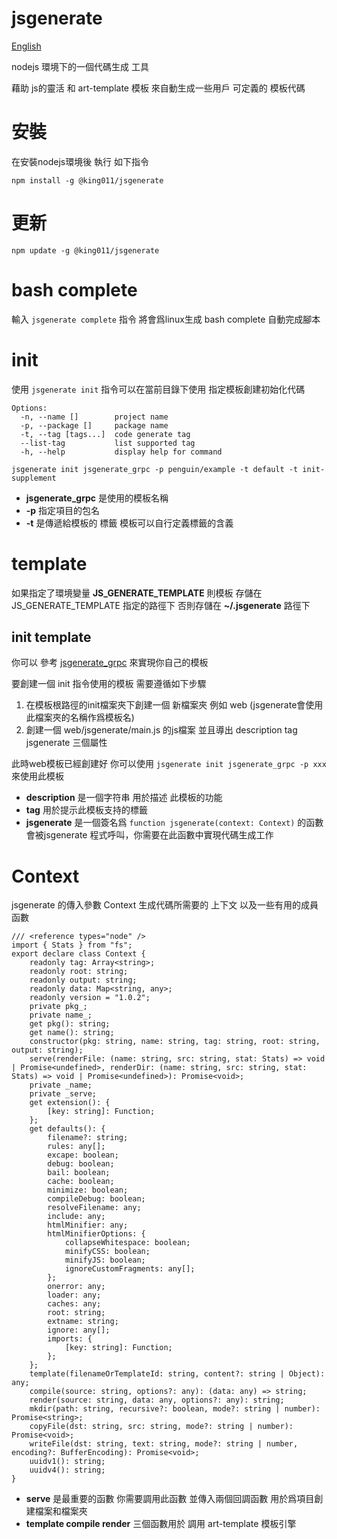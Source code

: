 # jsgenerate

[English](https://github.com/powerpuffpenguin/jsgenerate/blob/master/README.md)

nodejs 環境下的一個代碼生成 工具 

藉助 js的靈活 和 art-template 模板 來自動生成一些用戶 可定義的 模板代碼 

# 安裝

在安裝nodejs環境後 執行 如下指令

```
npm install -g @king011/jsgenerate
```

# 更新

```
npm update -g @king011/jsgenerate
```

# bash complete

輸入 `jsgenerate complete`  指令 將會爲linux生成 bash complete 自動完成腳本

# init

使用 `jsgenerate init` 指令可以在當前目錄下使用 指定模板創建初始化代碼

```
Options:
  -n, --name []        project name
  -p, --package []     package name
  -t, --tag [tags...]  code generate tag
  --list-tag           list supported tag
  -h, --help           display help for command
```

```
jsgenerate init jsgenerate_grpc -p penguin/example -t default -t init-supplement
```

* **jsgenerate_grpc** 是使用的模板名稱 
* **-p** 指定項目的包名
* **-t** 是傳遞給模板的 標籤 模板可以自行定義標籤的含義

# template 

如果指定了環境變量 **JS_GENERATE_TEMPLATE** 則模板 存儲在 JS_GENERATE_TEMPLATE 指定的路徑下 否則存儲在 **~/.jsgenerate** 路徑下

## init template

你可以 參考 [jsgenerate_grpc](https://github.com/powerpuffpenguin/jsgenerate_grpc) 來實現你自己的模板

要創建一個 init 指令使用的模板 需要遵循如下步驟

1. 在模板根路徑的init檔案夾下創建一個 新檔案夾 例如 web (jsgenerate會使用此檔案夾的名稱作爲模板名)
2. 創建一個 web/jsgenerate/main.js 的js檔案 並且導出 description tag jsgenerate 三個屬性

此時web模板已經創建好 你可以使用 `jsgenerate init jsgenerate_grpc -p xxx` 來使用此模板

* **description** 是一個字符串 用於描述 此模板的功能
* **tag** 用於提示此模板支持的標籤
* **jsgenerate** 是一個簽名爲 `function jsgenerate(context: Context)` 的函數 會被jsgenerate 程式呼叫，你需要在此函數中實現代碼生成工作

# Context

jsgenerate 的傳入參數 Context 生成代碼所需要的 上下文 以及一些有用的成員函數

```
/// <reference types="node" />
import { Stats } from "fs";
export declare class Context {
    readonly tag: Array<string>;
    readonly root: string;
    readonly output: string;
    readonly data: Map<string, any>;
    readonly version = "1.0.2";
    private pkg_;
    private name_;
    get pkg(): string;
    get name(): string;
    constructor(pkg: string, name: string, tag: string, root: string, output: string);
    serve(renderFile: (name: string, src: string, stat: Stats) => void | Promise<undefined>, renderDir: (name: string, src: string, stat: Stats) => void | Promise<undefined>): Promise<void>;
    private _name;
    private _serve;
    get extension(): {
        [key: string]: Function;
    };
    get defaults(): {
        filename?: string;
        rules: any[];
        excape: boolean;
        debug: boolean;
        bail: boolean;
        cache: boolean;
        minimize: boolean;
        compileDebug: boolean;
        resolveFilename: any;
        include: any;
        htmlMinifier: any;
        htmlMinifierOptions: {
            collapseWhitespace: boolean;
            minifyCSS: boolean;
            minifyJS: boolean;
            ignoreCustomFragments: any[];
        };
        onerror: any;
        loader: any;
        caches: any;
        root: string;
        extname: string;
        ignore: any[];
        imports: {
            [key: string]: Function;
        };
    };
    template(filenameOrTemplateId: string, content?: string | Object): any;
    compile(source: string, options?: any): (data: any) => string;
    render(source: string, data: any, options?: any): string;
    mkdir(path: string, recursive?: boolean, mode?: string | number): Promise<string>;
    copyFile(dst: string, src: string, mode?: string | number): Promise<void>;
    writeFile(dst: string, text: string, mode?: string | number, encoding?: BufferEncoding): Promise<void>;
    uuidv1(): string;
    uuidv4(): string;
}
```

* **serve** 是最重要的函數 你需要調用此函數 並傳入兩個回調函數 用於爲項目創建檔案和檔案夾
* **template compile render** 三個函數用於 調用 art-template 模板引擎
